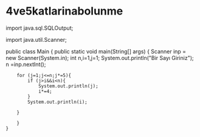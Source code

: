 # 4ve5katlarinabolunme



import java.sql.SQLOutput;

import java.util.Scanner;

public class Main {
    public static void main(String[] args) {
        Scanner inp = new Scanner(System.in);
        int n,i=1,j=1;
        System.out.println("Bir Sayı Giriniz");
        n =inp.nextInt();

        for (j=1;j<=n;j*=5){
            if (j>i&&i<n){
                System.out.println(j);
                i*=4;
            }
            System.out.println(i);

        }

        }
    }
